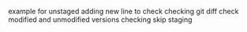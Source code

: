 example for unstaged
adding new line to check
checking git diff
check modified and unmodified versions
checking skip staging

